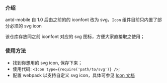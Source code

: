 ### 介绍

antd-mobile 自 1.0 后由之前的的 iconfont 改为 svg，`Icon` 组件目前只内置了部分必须的 svg icon

该仓库存放同之前 iconfont 对应的 svg 图标，方便大家直接取之使用；

### 使用方法

- 找到你想用的 svg icon, 保存下来；
- 使用代码: `<Icon type={require('path/to/svg')} />`;
- 配置 webpack 以支持自定义 svg icon，具体可参见 [Icon 文档](https://github.com/ant-design/ant-design-mobile/blob/master/components/icon/index.md#如何使用-web)
